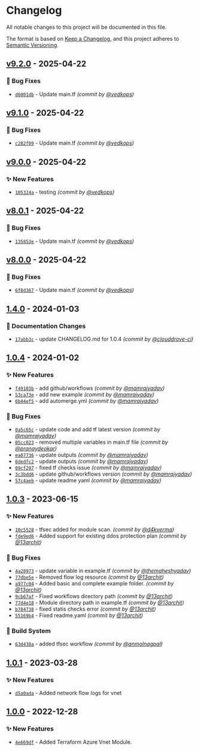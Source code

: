 # Changelog
All notable changes to this project will be documented in this file.

The format is based on [Keep a Changelog](https://keepachangelog.com/en/1.0.0/),
and this project adheres to [Semantic Versioning](https://semver.org/spec/v2.0.0.html).

## [v9.2.0] - 2025-04-22
### :bug: Bug Fixes
- [`d6001db`](https://github.com/clouddrove-sandbox/terraform-azure-vnt/commit/d6001db0c6dc85b4df6779ad1364438310a25108) - Update main.tf *(commit by [@vedkops](https://github.com/vedkops))*


## [v9.1.0] - 2025-04-22
### :bug: Bug Fixes
- [`c282f09`](https://github.com/clouddrove-sandbox/terraform-azure-vnt/commit/c282f096c6c6328c7bb84f9f9851b2d6bb9781ff) - Update main.tf *(commit by [@vedkops](https://github.com/vedkops))*


## [v9.0.0] - 2025-04-22
### :sparkles: New Features
- [`105324a`](https://github.com/clouddrove-sandbox/terraform-azure-vnt/commit/105324a40de905f403c390d726ffbfb24aab22d0) - testing *(commit by [@vedkops](https://github.com/vedkops))*


## [v8.0.1] - 2025-04-22
### :bug: Bug Fixes
- [`135853e`](https://github.com/clouddrove-sandbox/terraform-azure-vnt/commit/135853e86b882bfe478d26b60ea44633123977f0) - Update main.tf *(commit by [@vedkops](https://github.com/vedkops))*


## [v8.0.0] - 2025-04-22
### :bug: Bug Fixes
- [`6f8d367`](https://github.com/clouddrove-sandbox/terraform-azure-vnt/commit/6f8d367aa379515cdf0744256f1c795784c4fb60) - Update main.tf *(commit by [@vedkops](https://github.com/vedkops))*


## [1.4.0] - 2024-01-03
### :memo: Documentation Changes
- [`17abb3c`](https://github.com/clouddrove/terraform-azure-vnet/commit/17abb3c6a0097b2ef29cd2657ebd39e5079052ef) - update CHANGELOG.md for 1.0.4 *(commit by [@clouddrove-ci](https://github.com/clouddrove-ci))*


## [1.0.4] - 2024-01-02
### :sparkles: New Features
- [`f49103b`](https://github.com/clouddrove/terraform-azure-vnet/commit/f49103bb63b9654adc3e1cfe20166f85398c04d7) - add github/workflows *(commit by [@mamrajyadav](https://github.com/mamrajyadav))*
- [`53ca73e`](https://github.com/clouddrove/terraform-azure-vnet/commit/53ca73e2352912edaa37649d4fa837cea050e97e) - add new example *(commit by [@mamrajyadav](https://github.com/mamrajyadav))*
- [`6b44ef5`](https://github.com/clouddrove/terraform-azure-vnet/commit/6b44ef592e96d923a284b6ec9e10c934f0f02485) - add automerge.yml *(commit by [@mamrajyadav](https://github.com/mamrajyadav))*

### :bug: Bug Fixes
- [`0a5c65c`](https://github.com/clouddrove/terraform-azure-vnet/commit/0a5c65c66bfe7a0a4383c4fc698c7d57c07fb42c) - update code and add tf latest version *(commit by [@mamrajyadav](https://github.com/mamrajyadav))*
- [`05cc023`](https://github.com/clouddrove/terraform-azure-vnet/commit/05cc023a7c81cc44c7b64db1575645488f62624e) - removed multiple variables in main.tf file *(commit by [@pranaydeokar](https://github.com/pranaydeokar))*
- [`ea07736`](https://github.com/clouddrove/terraform-azure-vnet/commit/ea07736bae9820abdc0ee857d4aa39d83cf8443f) - update outputs *(commit by [@mamrajyadav](https://github.com/mamrajyadav))*
- [`6dedfc2`](https://github.com/clouddrove/terraform-azure-vnet/commit/6dedfc2063b4e8b5dbea3e6987f6b84ddf68b78c) - update outputs *(commit by [@mamrajyadav](https://github.com/mamrajyadav))*
- [`09cf297`](https://github.com/clouddrove/terraform-azure-vnet/commit/09cf297835135bb984fb99fc4f60f67c3df03c20) - fixed tf checks issue *(commit by [@mamrajyadav](https://github.com/mamrajyadav))*
- [`3c3bdd6`](https://github.com/clouddrove/terraform-azure-vnet/commit/3c3bdd6df45622b741b5e697708c0b8b2de25513) - update github/workflows version *(commit by [@mamrajyadav](https://github.com/mamrajyadav))*
- [`57c4aeb`](https://github.com/clouddrove/terraform-azure-vnet/commit/57c4aeb3b73e375b1b82b37e1dbc63266a03fe60) - update readme yaml *(commit by [@mamrajyadav](https://github.com/mamrajyadav))*


## [1.0.3] - 2023-06-15
### :sparkles: New Features
- [`10c5528`](https://github.com/clouddrove/terraform-azure-vnet/commit/10c552803437fdf5847942ff950ebfc031beabc6) - tfsec added for module scan. *(commit by [@d4kverma](https://github.com/d4kverma))*
- [`fde9ed6`](https://github.com/clouddrove/terraform-azure-vnet/commit/fde9ed65eaeba52161b9cfff8ee12c7b12dbdf7c) - Added support for existing ddos protection plan *(commit by [@13archit](https://github.com/13archit))*

### :bug: Bug Fixes
- [`4a28973`](https://github.com/clouddrove/terraform-azure-vnet/commit/4a28973ec9a8624f73393c1b3001da9374b79c08) - update variable in example.tf *(commit by [@themaheshyadav](https://github.com/themaheshyadav))*
- [`77dbe5e`](https://github.com/clouddrove/terraform-azure-vnet/commit/77dbe5ea368ea9350c6aa73e6d058e0fdf482d5f) - Removed flow log resource *(commit by [@13archit](https://github.com/13archit))*
- [`a977c04`](https://github.com/clouddrove/terraform-azure-vnet/commit/a977c040f8efb503c2cb99b78dd2fa0f08f5df94) - Added basic and complete example folder. *(commit by [@13archit](https://github.com/13archit))*
- [`9cb67af`](https://github.com/clouddrove/terraform-azure-vnet/commit/9cb67afc7a798c4bdca1144762eea1a9071e4233) - Fixed workflows directory path *(commit by [@13archit](https://github.com/13archit))*
- [`77d4e18`](https://github.com/clouddrove/terraform-azure-vnet/commit/77d4e1878cb7519d8149788ffcdffa60f4bc0404) - Module directory path in example.tf *(commit by [@13archit](https://github.com/13archit))*
- [`b784738`](https://github.com/clouddrove/terraform-azure-vnet/commit/b784738a4dfb12be32a58e7bdbd4522eeb48abf8) - fixed statis checks error *(commit by [@13archit](https://github.com/13archit))*
- [`55169b4`](https://github.com/clouddrove/terraform-azure-vnet/commit/55169b49d1bc129631ae9dfce8409c5c3580f369) - Fixed readme.yaml *(commit by [@13archit](https://github.com/13archit))*

### :construction_worker: Build System
- [`63d438a`](https://github.com/clouddrove/terraform-azure-vnet/commit/63d438a52075e4030d2dbf7fe83519e2a9af8aee) - added tfsec workflow *(commit by [@anmolnagpal](https://github.com/anmolnagpal))*


## [1.0.1] - 2023-03-28
### :sparkles: New Features
- [`d5a0ada`](https://github.com/clouddrove/terraform-azure-vnet/commit/4e669df6b4fbd6c2a490af5fe54f8b24d9c20ed6) - Added network flow logs for vnet

## [1.0.0] - 2022-12-28
### :sparkles: New Features
- [`4e669df`](https://github.com/clouddrove/terraform-azure-vnet/commit/d5a0adab067641df278084b8a5f5add94014a9c7) - Added Terraform Azure Vnet Module.



[1.0.0]: https://github.com/clouddrove/terraform-azure-vnet/compare/1.0.0...master
[1.0.1]: https://github.com/clouddrove/terraform-azure-vnet/compare/1.0.0...1.0.1

[1.0.3]: https://github.com/clouddrove/terraform-azure-vnet/compare/1.0.2...1.0.3
[1.0.4]: https://github.com/clouddrove/terraform-azure-vnet/compare/1.0.3...1.0.4
[1.4.0]: https://github.com/clouddrove/terraform-azure-vnet/compare/1.0.4...1.4.0
[v8.0.0]: https://github.com/clouddrove-sandbox/terraform-azure-vnt/compare/v7.4.0...v8.0.0
[v8.0.1]: https://github.com/clouddrove-sandbox/terraform-azure-vnt/compare/v8.0.0...v8.0.1
[v9.0.0]: https://github.com/clouddrove-sandbox/terraform-azure-vnt/compare/v8.0.1...v9.0.0
[v9.1.0]: https://github.com/clouddrove-sandbox/terraform-azure-vnt/compare/v9.0.0...v9.1.0
[v9.2.0]: https://github.com/clouddrove-sandbox/terraform-azure-vnt/compare/v9.1.0...v9.2.0
